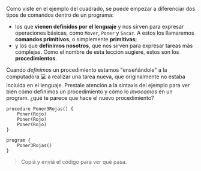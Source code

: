 Como viste en el ejemplo del cuadrado, se puede empezar a diferenciar dos tipos de comandos dentro de un programa:

- los que **vienen definidos por el lenguaje** y nos sirven para expresar operaciones básicas, como `Mover`, `Poner` y `Sacar`. A estos los llamaremos **comandos primitivos**, o simplemente **primitivas**;
- y los que **definimos nosotros**, que nos sirven para expresar tareas más complejas. Como el nombre de esta lección sugiere, estos son los **procedimientos**.

Cuando _definimos_ un procedimiento estamos "enseñándole" a la computadora :computer: a realizar una tarea nueva, que originalmente no estaba incluida en el lenguaje. 
Prestale atención a la sintaxis del ejemplo para ver bien cómo definimos un procedimiento y cómo lo _invocamos_ en un program. ¿qué te parece que hace el nuevo procedimiento?

```gobstones
procedure Poner3Rojas() {
	Poner(Rojo)
	Poner(Rojo)
	Poner(Rojo)
}

program {
	Poner3Rojas()
}
```

> Copiá y enviá el código para ver qué pasa.